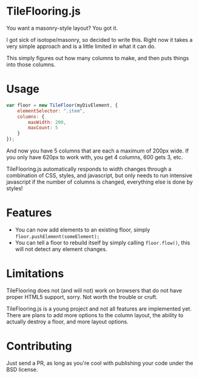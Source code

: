 TileFlooring.js
===============
You want a masonry-style layout? You got it.

I got sick of isotope/masonry, so decided to write this. Right now it takes a very simple approach and is a little limited in what it can do.

This simply figures out how many columns to make, and then puts things into those columns.

Usage
=====
```javascript
var floor = new TileFloor(myDivElement, {
    elementSelector: ".item",
    columns: {
        maxWidth: 200,
        maxCount: 5
    }
});
```
And now you have 5 columns that are each a maximum of 200px wide. If you only have 620px to work with, you get 4 columns, 600 gets 3, etc.

TileFlooring.js automatically responds to width changes through a combination of CSS, styles, and javascript, but only needs to run intensive javascript if the number of columns is changed, everything else is done by styles!

Features
========
- You can now add elements to an existing floor, simply `floor.pushElement(someElement);`
- You can tell a floor to rebuild itself by simply calling `floor.flow()`, this will not detect any element changes.

Limitations
===========
TileFlooring does not (and will not) work on browsers that do not have proper HTML5 support, sorry. Not worth the trouble or cruft.

TileFlooring.js is a young project and not all features are implemented yet. There are plans to add more options to the column layout, the ability to actually destroy a floor, and more layout options.

Contributing
============
Just send a PR, as long as you're cool with publishing your code under the BSD license.